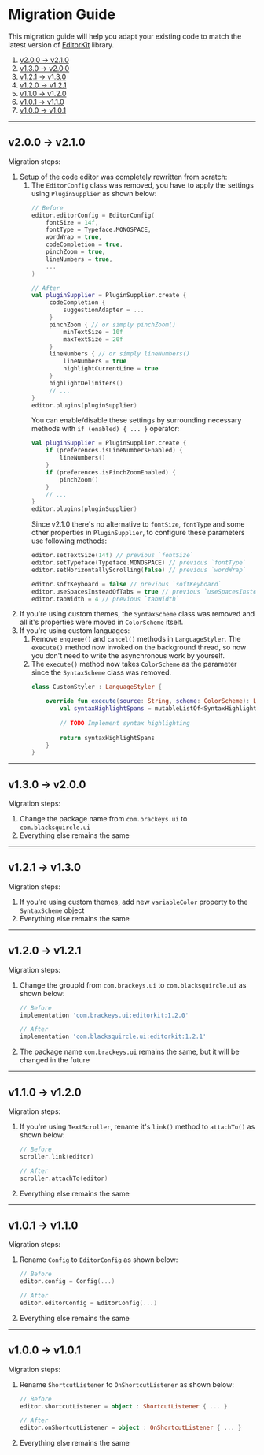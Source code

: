 # Migration Guide

This migration guide will help you adapt your existing code to match the
latest version of [EditorKit](README.md#editorkit) library.

1. [v2.0.0 -> v2.1.0](#v200---v210)
2. [v1.3.0 -> v2.0.0](#v130---v200)
3. [v1.2.1 -> v1.3.0](#v121---v130)
4. [v1.2.0 -> v1.2.1](#v120---v121)
5. [v1.1.0 -> v1.2.0](#v110---v120)
6. [v1.0.1 -> v1.1.0](#v101---v110)
7. [v1.0.0 -> v1.0.1](#v100---v101)

---

## v2.0.0 -> v2.1.0

Migration steps:
1. Setup of the code editor was completely rewritten from scratch:
   1. The `EditorConfig` class was removed, you have to apply the
      settings using `PluginSupplier` as shown below:
      ```kotlin
      // Before
      editor.editorConfig = EditorConfig(
          fontSize = 14f,
          fontType = Typeface.MONOSPACE,
          wordWrap = true,
          codeCompletion = true,
          pinchZoom = true,
          lineNumbers = true,
          ...
      )
      
      // After
      val pluginSupplier = PluginSupplier.create {
           codeCompletion {
               suggestionAdapter = ...
           }
           pinchZoom { // or simply pinchZoom()
               minTextSize = 10f
               maxTextSize = 20f
           }
           lineNumbers { // or simply lineNumbers()
               lineNumbers = true
               highlightCurrentLine = true
           }
           highlightDelimiters()
           // ...
      }
      editor.plugins(pluginSupplier)
      ```
      You can enable/disable these settings by surrounding necessary
      methods with `if (enabled) { ... }` operator:
      ```kotlin
      val pluginSupplier = PluginSupplier.create {
          if (preferences.isLineNumbersEnabled) {
              lineNumbers()
          }
          if (preferences.isPinchZoomEnabled) {
              pinchZoom()
          }
          // ...
      }
      editor.plugins(pluginSupplier)
      ```
      Since v2.1.0 there's no alternative to `fontSize`, `fontType` and
      some other properties in `PluginSupplier`, to configure these
      parameters use following methods:
      ```kotlin
      editor.setTextSize(14f) // previous `fontSize`
      editor.setTypeface(Typeface.MONOSPACE) // previous `fontType`
      editor.setHorizontallyScrolling(false) // previous `wordWrap`
      
      editor.softKeyboard = false // previous `softKeyboard`
      editor.useSpacesInsteadOfTabs = true // previous `useSpacesInsteadOfTabs`
      editor.tabWidth = 4 // previous `tabWidth`
      ```
2. If you're using custom themes, the `SyntaxScheme` class was removed
   and all it's properties were moved in `ColorScheme` itself.
3. If you're using custom languages:
   1. Remove `enqueue()` and `cancel()` methods in `LanguageStyler`. The
      `execute()` method now invoked on the background thread, so now
      you don't need to write the asynchronous work by yourself.
   2. The `execute()` method now takes `ColorScheme` as the parameter
      since the `SyntaxScheme` class was removed.
      ```kotlin
      class CustomStyler : LanguageStyler {

          override fun execute(source: String, scheme: ColorScheme): List<SyntaxHighlightSpan> {
              val syntaxHighlightSpans = mutableListOf<SyntaxHighlightSpan>()
              
              // TODO Implement syntax highlighting
              
              return syntaxHighlightSpans
          }
      }
      ```

---

## v1.3.0 -> v2.0.0

Migration steps:
1. Change the package name from `com.brackeys.ui` to
   `com.blacksquircle.ui`
2. Everything else remains the same

---

## v1.2.1 -> v1.3.0

Migration steps:
1. If you're using custom themes, add new `variableColor` property to the
   `SyntaxScheme` object
2. Everything else remains the same

---

## v1.2.0 -> v1.2.1

Migration steps:
1. Change the groupId from `com.brackeys.ui` to `com.blacksquircle.ui`
   as shown below:
   ```groovy
   // Before
   implementation 'com.brackeys.ui:editorkit:1.2.0'
   
   // After
   implementation 'com.blacksquircle.ui:editorkit:1.2.1'
   ```
2. The package name `com.brackeys.ui` remains the same, but it will be
   changed in the future

---

## v1.1.0 -> v1.2.0

Migration steps:
1. If you're using `TextScroller`, rename it's `link()` method to
   `attachTo()` as shown below:
   ```kotlin
   // Before
   scroller.link(editor)
   
   // After
   scroller.attachTo(editor)
   ```
2. Everything else remains the same

---

## v1.0.1 -> v1.1.0

Migration steps:
1. Rename `Config` to `EditorConfig` as shown below:
   ```kotlin
   // Before
   editor.config = Config(...)
   
   // After
   editor.editorConfig = EditorConfig(...)
   ```
2. Everything else remains the same

---

## v1.0.0 -> v1.0.1

Migration steps:
1. Rename `ShortcutListener` to `OnShortcutListener` as shown below:
   ```kotlin
   // Before
   editor.shortcutListener = object : ShortcutListener { ... }
   
   // After
   editor.onShortcutListener = object : OnShortcutListener { ... }
   ```
2. Everything else remains the same

